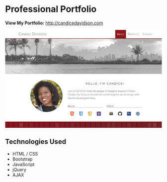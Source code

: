 # Professional Portfolio

**View My Portfolio:** http://candicedavidson.com

![Web Developer Portfolio](/images/portfolio.png)

## Technologies Used

* HTML / CSS
* Bootstrap
* JavaScript
* jQuery
* AJAX

